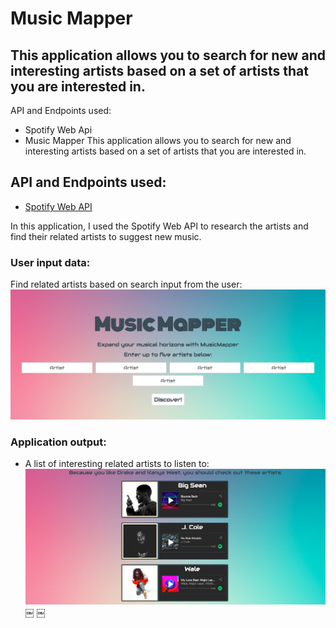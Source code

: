 # Music Mapper
## This application allows you to search for new and interesting artists based on a set of artists that you are interested in.

API and Endpoints used:
- Spotify Web Api
- Music Mapper
This application allows you to search for new and interesting artists based on a set of artists that you are interested in.

## API and Endpoints used:
-	[Spotify Web API](https://developer.spotify.com/web-api/)



In this application, I used the Spotify Web API to research the artists and find their related artists to suggest new music.   

### User input data:
Find related artists based on search input from the user:
![alt text](images/homepage.png "Home Page")

### Application output:
- A list of interesting related artists to listen to:
![alt text](images/results.png "Results Page")
￼
￼






